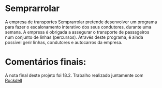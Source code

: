 # Semprarrolar

  A empresa de transportes Semprarrolar pretende desenvolver um programa para fazer o
escalonamento interativo dos seus condutores, durante uma semana. A empresa é obrigada a assegurar o transporte de
passageiros num conjunto de linhas (percursos). Através deste programa, é ainda possível gerir linhas, condutores e autocarros da empresa.

# Comentários finais:
  
  A nota final deste projeto foi 18.2. Trabalho realizado juntamente com [Rockdell](http://github.com/Rockdell)
